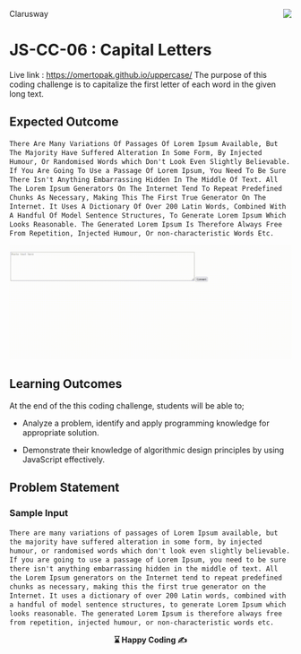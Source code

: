 <p>Clarusway<img align="right"
  src="https://secure.meetupstatic.com/photos/event/3/1/b/9/600_488352729.jpeg"  width="15px"></p>

# JS-CC-06 : Capital Letters
Live link : https://omertopak.github.io/uppercase/
The purpose of this coding challenge is to capitalize the first letter of each word in the given long text.



## Expected Outcome
```
There Are Many Variations Of Passages Of Lorem Ipsum Available, But The Majority Have Suffered Alteration In Some Form, By Injected Humour, Or Randomised Words which Don't Look Even Slightly Believable. If You Are Going To Use a Passage Of Lorem Ipsum, You Need To Be Sure There Isn't Anything Embarrassing Hidden In The Middle Of Text. All The Lorem Ipsum Generators On The Internet Tend To Repeat Predefined Chunks As Necessary, Making This The First True Generator On The Internet. It Uses A Dictionary Of Over 200 Latin Words, Combined With A Handful Of Model Sentence Structures, To Generate Lorem Ipsum Which Looks Reasonable. The Generated Lorem Ipsum Is Therefore Always Free From Repetition, Injected Humour, Or non-characteristic Words Etc.
```
​<img src="./img/letters.gif" width="800" />


## Learning Outcomes

At the end of the this coding challenge, students will be able to;

- Analyze a problem, identify and apply programming knowledge for appropriate solution.

- Demonstrate their knowledge of algorithmic design principles by using JavaScript effectively.

## Problem Statement

### Sample Input
```
There are many variations of passages of Lorem Ipsum available, but the majority have suffered alteration in some form, by injected humour, or randomised words which don't look even slightly believable. If you are going to use a passage of Lorem Ipsum, you need to be sure there isn't anything embarrassing hidden in the middle of text. All the Lorem Ipsum generators on the Internet tend to repeat predefined chunks as necessary, making this the first true generator on the Internet. It uses a dictionary of over 200 Latin words, combined with a handful of model sentence structures, to generate Lorem Ipsum which looks reasonable. The generated Lorem Ipsum is therefore always free from repetition, injected humour, or non-characteristic words etc.
```


<p align='center'><strong> ⌛ Happy Coding  ✍ </strong></p>
